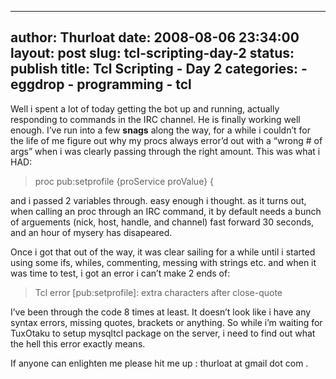 --------------------------------------------------------------------------------
author: Thurloat
date: 2008-08-06 23:34:00
layout: post
slug: tcl-scripting-day-2
status: publish
title: Tcl Scripting - Day 2
categories:
    - eggdrop
    - programming
    - tcl
--------------------------------------------------------------------------------

Well i spent a lot of today getting the bot up and running, actually
responding to commands in the IRC channel. He is finally working well
enough. I’ve run into a few **snags** along the way, for a while i
couldn’t for the life of me figure out why my procs always error’d out
with a “wrong \# of args” when i was clearly passing through the right
amount. This was what i HAD:

> proc pub:setprofile {proService proValue} {

and i passed 2 variables through. easy enough i thought. as it turns
out, when calling an proc through an IRC command, it by default needs a
bunch of arguements (nick, host, handle, and channel) fast forward 30
seconds, and an hour of mysery has disapeared.

Once i got that out of the way, it was clear sailing for a while until i
started using some ifs, whiles, commenting, messing with strings etc.
and when it was time to test, i got an error i can’t make 2 ends of:

> Tcl error [pub:setprofile]: extra characters after close-quote

I’ve been through the code 8 times at least. It doesn’t look like i have
any syntax errors, missing quotes, brackets or anything. So while i’m
waiting for TuxOtaku to setup mysqltcl package on the server, i need to
find out what the hell this error exactly means.

If anyone can enlighten me please hit me up : thurloat at gmail dot com
.
